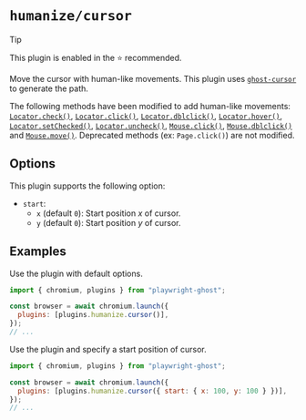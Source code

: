 # `humanize/cursor`

> [!TIP]
>
> This plugin is enabled in the ⭐ recommended.

Move the cursor with human-like movements. This plugin uses
[`ghost-cursor`](https://www.npmjs.com/package/ghost-cursor) to generate the
path.

The following methods have been modified to add human-like movements:
[`Locator.check()`](https://playwright.dev/docs/api/class-locator#locator-check),
[`Locator.click()`](https://playwright.dev/docs/api/class-locator#locator-click),
[`Locator.dblclick()`](https://playwright.dev/docs/api/class-locator#locator-dblclick),
[`Locator.hover()`](https://playwright.dev/docs/api/class-locator#locator-hover),
[`Locator.setChecked()`](https://playwright.dev/docs/api/class-locator#locator-set-checked),
[`Locator.uncheck()`](https://playwright.dev/docs/api/class-locator#locator-uncheck),
[`Mouse.click()`](https://playwright.dev/docs/api/class-mouse#mouse-click),
[`Mouse.dblclick()`](https://playwright.dev/docs/api/class-mouse#mouse-dblclick)
and [`Mouse.move()`](https://playwright.dev/docs/api/class-mouse#mouse-move).
Deprecated methods (ex: `Page.click()`) are not modified.

## Options

This plugin supports the following option:

- `start`:
  - `x` (default `0`): Start position _x_ of cursor.
  - `y` (default `0`): Start position _y_ of cursor.

## Examples

Use the plugin with default options.

```javascript
import { chromium, plugins } from "playwright-ghost";

const browser = await chromium.launch({
  plugins: [plugins.humanize.cursor()],
});
// ...
```

Use the plugin and specify a start position of cursor.

```javascript
import { chromium, plugins } from "playwright-ghost";

const browser = await chromium.launch({
  plugins: [plugins.humanize.cursor({ start: { x: 100, y: 100 } })],
});
// ...
```

